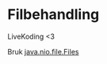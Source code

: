 # Filbehandling

LiveKoding <3

Bruk [java.nio.file.Files](https://docs.oracle.com/en/java/javase/17/docs/api/java.base/java/nio/file/Files.html)